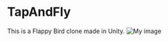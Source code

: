 # TapAndFly
This is a Flappy Bird clone made in Unity.
![My image](manindu.github.com/TapAndFly/Assets/Sprites/Background/ss_02-300x267.jpg)
